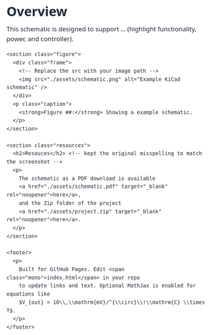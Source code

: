 <!DOCTYPE html>
<html lang="en">
<head>
  <meta charset="utf-8" />
  <meta name="viewport" content="width=device-width, initial-scale=1" />
  <title>Schematic Overview</title>

  <!-- Optional: MathJax (since the site path mentions it) -->
  <script>
    window.MathJax = { tex: { inlineMath: [['$', '$'], ['\\(', '\\)']] } };
  </script>
  <script defer src="https://cdn.jsdelivr.net/npm/mathjax@3/es5/tex-mml-chtml.js"></script>

  <style>
    :root {
      --ink: #1f2937;      /* slate-800 */
      --muted: #6b7280;    /* gray-500 */
      --accent: #2563eb;   /* blue-600 */
      --bg: #ffffff;
      --card: #fafafa;
      --border: #e5e7eb;   /* gray-200 */
    }
    html, body {
      margin: 0;
      background: var(--bg);
      color: var(--ink);
      font: 16px/1.6 system-ui, -apple-system, Segoe UI, Roboto, "Helvetica Neue", Arial, "Noto Sans", "Apple Color Emoji", "Segoe UI Emoji", "Segoe UI Symbol";
    }
    .container {
      max-width: 980px;
      margin: 48px auto 96px;
      padding: 0 20px;
    }
    h1, h2 {
      line-height: 1.25;
      margin: 0 0 14px;
      font-weight: 700;
    }
    h1 { font-size: 2.125rem; margin-bottom: 12px; }
    h2 { font-size: 1.375rem; margin-top: 40px; }
    p {
      margin: 0 0 14px;
    }
    .lead {
      font-size: 1.05rem;
      color: var(--ink);
    }
    .figure {
      margin: 28px 0;
      background: var(--card);
      border: 1px solid var(--border);
      border-radius: 6px;
      box-shadow: 0 1px 0 rgba(0,0,0,0.03);
      overflow: hidden;
    }
    .figure .frame {
      background: #fff;
      padding: 10px;
      border-bottom: 1px solid var(--border);
    }
    .figure img {
      width: 100%;
      height: auto;
      display: block;
      border: 1px solid var(--border);
    }
    .caption {
      font-size: 0.95rem;
      color: var(--muted);
      padding: 10px 14px 14px;
    }
    .caption strong { color: var(--muted); }
    .resources {
      margin-top: 8px;
      background: transparent;
    }
    .resources p {
      font-size: 1.02rem;
    }
    a {
      color: var(--accent);
      text-decoration: none;
      border-bottom: 1px solid rgba(37,99,235,0.35);
      padding-bottom: 1px;
    }
    a:hover { border-bottom-color: currentColor; }
    .mono { font-family: ui-monospace, SFMono-Regular, Menlo, Consolas, "Liberation Mono", monospace; }
    footer {
      margin-top: 64px;
      color: var(--muted);
      font-size: 0.9rem;
    }
  </style>
</head>
<body>
  <main class="container">
    <h1>Overview</h1>
    <p class="lead">
      This schematic is designed to support … (highlight functionality, power, and controller).
    </p>

    <section class="figure">
      <div class="frame">
        <!-- Replace the src with your image path -->
        <img src="./assets/schematic.png" alt="Example KiCad schematic" />
      </div>
      <p class="caption">
        <strong>Figure ##:</strong> Showing a example schematic.
      </p>
    </section>

    <section class="resources">
      <h2>Resouces</h2> <!-- kept the original misspelling to match the screenshot -->
      <p>
        The schematic as a PDF download is available
        <a href="./assets/schematic.pdf" target="_blank" rel="noopener">here</a>,
        and the Zip folder of the project
        <a href="./assets/project.zip" target="_blank" rel="noopener">here</a>.
      </p>
    </section>

    <footer>
      <p>
        Built for GitHub Pages. Edit <span class="mono">index.html</span> in your repo
        to update links and text. Optional MathJax is enabled for equations like
        $V_{out} = 10\\,\\mathrm{mV}/^{\\circ}\\!\\mathrm{C} \\times T$.
      </p>
    </footer>
  </main>
</body>
</html>
